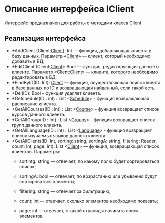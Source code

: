 # Описание интерфейса IClient
Интерфейс предназначен для работы с методами класса Client

## Реализация интерфейса
* +AddClient (Client:[Client](https://github.com/polinanch/Documents/blob/master/Client.md "объект класса Clients")): Int — функция, добавляющая клиента в базу данных. Параметр «[Client](ссылка "объект класса Client")» — клиент, 
который необходимо добавить в БД;
* +EditClient (Client:[Client](https://github.com/polinanch/Documents/blob/master/Client.md "объект класса Client")): Bool — функция, редактирующая данные о клиенте. Параметр «Client:[Client](https://github.com/gogganesko/Orho/blob/master/docs/Clients.md "объект класса Client")» — 
клиента, которого необходимо редактировать в БД;
* +FindByID(ID: Int): [Client](https://github.com/polinanch/Documents/blob/master/Client.md "объект класса Client")  — функция, осуществляющая поиск клиента в базе данных по ID и возвращающая найденный, если такой есть. 
* +Del(ID): Bool – функция удаляет клиента.
* +Getchedule(ID : int) : List <[Schedule](https://github.com/polinanch/Documents/blob/master/Schedule.md "объект класса Schedule")> - функция возвращающая расписание клиента.
* +GetAllCourses(ID : int) : List <[Course](https://github.com/polinanch/Documents/blob/master/Course.md "объект класса Courses")> - функция возвращает список курсов данного клиента.
* +GetAllGroup(ID : int) : List <[Groups](https://github.com/polinanch/Documents/blob/master/Group.md "объект класса Groups")> - функция возвращает список групп данного клиента.
* +GetAllLanguage(ID : int) :  List <[Language](https://github.com/polinanch/Documents/blob/master/Language.md "объект класса Language")> - функция возвращает список изучаемых языков 
 данного клиента.
 * +GetAllClients(ID: Int, sorting: string, sortingA: string, filtering: Reader, count: Int, page: Int): List <[Client](https://github.com/polinanch/Documents/blob/master/Client.md "объект класса Client")> — функция, возвращающая список клиентов. 
Параметры: 
	* sortintg: string — отвечает, по какому полю будет сортироваться список;
  
	* sortingA: bool — отвечает, по возрастанию или убыванию будут сортироваться элементы;
  
	* filtering: string — отвечает за фильтрацию;
  
	* count: int — отвечает, сколько элементов необходимо показать;
  
	* page: int — отвечает, с какой страницы начинать поиск элементов.
